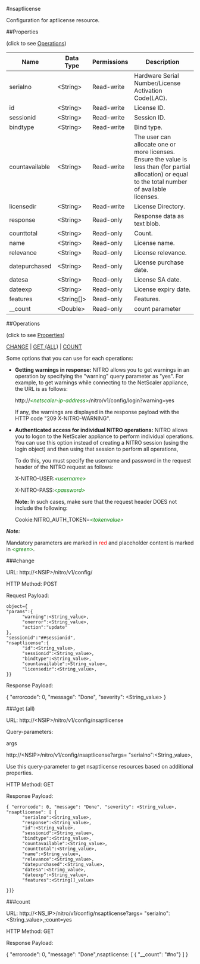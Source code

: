 #nsaptlicense

Configuration for aptlicense resource.


##Properties 
<span>(click to see [Operations](#operations))</span>


<table><thead><tr><th>Name</th><th> Data Type</th><th> Permissions</th><th>Description</th></tr></thead><tbody><tr><td>serialno</td><td>&lt;String></td><td>Read-write</td><td>Hardware Serial Number/License Activation Code(LAC).</td><tr><tr><td>id</td><td>&lt;String></td><td>Read-write</td><td>License ID.</td><tr><tr><td>sessionid</td><td>&lt;String></td><td>Read-write</td><td>Session ID.</td><tr><tr><td>bindtype</td><td>&lt;String></td><td>Read-write</td><td>Bind type.</td><tr><tr><td>countavailable</td><td>&lt;String></td><td>Read-write</td><td>The user can allocate one or more licenses. Ensure the value is less than (for partial allocation) or equal to the total number of available licenses.</td><tr><tr><td>licensedir</td><td>&lt;String></td><td>Read-write</td><td>License Directory.</td><tr><tr><td>response</td><td>&lt;String></td><td>Read-only</td><td>Response data as text blob.</td><tr><tr><td>counttotal</td><td>&lt;String></td><td>Read-only</td><td>Count.</td><tr><tr><td>name</td><td>&lt;String></td><td>Read-only</td><td>License name.</td><tr><tr><td>relevance</td><td>&lt;String></td><td>Read-only</td><td>License relevance.</td><tr><tr><td>datepurchased</td><td>&lt;String></td><td>Read-only</td><td>License purchase date.</td><tr><tr><td>datesa</td><td>&lt;String></td><td>Read-only</td><td>License SA date.</td><tr><tr><td>dateexp</td><td>&lt;String></td><td>Read-only</td><td>License expiry date.</td><tr><tr><td>features</td><td>&lt;String[]></td><td>Read-only</td><td>Features.</td><tr><tr><td>__count</td><td>&lt;Double></td><td>Read-only</td><td>count parameter</td><tr></tbody></table>
##Operations 
<span>(click to see [Properties](#properties))</span>


[CHANGE](#change) | [GET (ALL)](#get-(all)) | [COUNT](#count)


Some options that you can use for each operations:
<ul><li><p><b>Getting warnings in response:</b> NITRO allows you to get warnings in an operation by specifying the "warning" query parameter as "yes". For example, to get warnings while connecting to the NetScaler appliance, the URL is as follows:</p><p>http://<span style="color:green;font-style:italic;">&lt;netscaler-ip-address&gt;</span>/nitro/v1/config/login?warning=yes</p><p>If any, the warnings are displayed in the response payload with the HTTP code "209 X-NITRO-WARNING".</p></li><li><p><b>Authenticated access for individual NITRO operations:</b> NITRO allows you to logon to the NetScaler appliance to perform individual operations. You can use this option instead of creating a NITRO session (using the login object) and then using that session to perform all operations,</p><p>To do this, you must specify the username and password in the request header of the NITRO request as follows:</p><p>X-NITRO-USER:<span style="color:green;font-style:italic;">&lt;username&gt;</span></p><p>X-NITRO-PASS:<span style="color:green;font-style:italic;">&lt;password&gt;</span></p><p><b>Note:</b> In such cases, make sure that the request header DOES not include the following:</p><p>Cookie:NITRO_AUTH_TOKEN=<span style="color:green;font-style:italic;">&lt;tokenvalue&gt;</span></p></li></ul>



***Note:*** 
Mandatory parameters are marked in <span style="color:#FF0000;">red</span> and placeholder content is marked in <span style="color:green;font-style:italic">&lt;green&gt;</span>.

###change



URL: http://&lt;NSIP&gt;/nitro/v1/config/
HTTP Method: POST
Request Payload: ```object={"params":{      "warning":<String_value>,      "onerror":<String_value>,      "action":"update"},"sessionid":"##sessionid","nsaptlicense":{      "id":<String_value>,      "sessionid":<String_value>,      "bindtype":<String_value>,      "countavailable":<String_value>,      "licensedir":<String_value>,}}```
Response Payload: 
{ "errorcode": 0, "message": "Done", "severity": <String_value> }


###get (all)



URL: http://&lt;NSIP&gt;/nitro/v1/config/nsaptlicense
Query-parameters:
args
http://&lt;NSIP&gt;/nitro/v1/config/nsaptlicense?args=      "serialno":&lt;String_value&gt;,
Use this query-parameter to get nsaptlicense resources based on additional properties.



HTTP Method: GET
Response Payload: ```{ "errorcode": 0, "message": "Done", "severity": <String_value>, "nsaptlicense": [ {      "serialno":<String_value>,      "response":<String_value>,      "id":<String_value>,      "sessionid":<String_value>,      "bindtype":<String_value>,      "countavailable":<String_value>,      "counttotal":<String_value>,      "name":<String_value>,      "relevance":<String_value>,      "datepurchased":<String_value>,      "datesa":<String_value>,      "dateexp":<String_value>,      "features":<String[]_value>}]}```



###count



URL: http://&lt;NS_IP&gt;/nitro/v1/config/nsaptlicense?args=     "serialno":&lt;String_value&gt;,;count=yes
HTTP Method: GET
Response Payload: 
{ "errorcode": 0, "message": "Done",nsaptlicense: [ { "__count": "#no"} ] }


